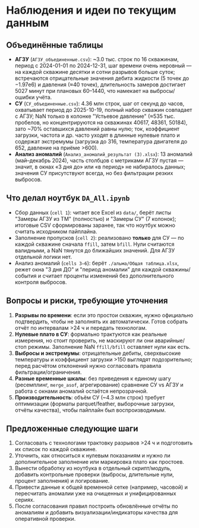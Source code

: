 # Наблюдения и идеи по текущим данным

## Объединённые таблицы
- **АГЗУ** (`АГЗУ_объединенные.csv`): ~3.0 тыс. строк по 16 скважинам, период с 2024-01-01 по 2024-12-31, шаг времени очень неровный — на каждой скважине десятки и сотни разрывов больше суток; встречаются отрицательные значения дебита жидкости (5 точек до −1.97e6) и давления (≈40 точек), длительность замеров достигает 5027 минут при плановых 60–1440, что намекает на выбросы/ошибки учёта.
- **СУ** (`СУ_объединенные.csv`): 4.36 млн строк, шаг от секунд до часов, охватывает период до 2025-10-19, полный набор скважин совпадает с АГЗУ; NaN только в колонке "Устьевое давление" (≈535 тыс. пробелов, но концентрируются на скважинах 40617, 48361, 50184), зато ~70% оставшихся давлений равны нулю; ток, коэффициент загрузки, частота и др. часто уходят в длинные нулевые плато и содержат экстремумы (загрузка до 316, температура двигателя до 652, давление на приёме >600).
- **Анализ аномалий** (`Анализ_аномалий_результат (3).xlsx`): 13 аномалий (май–декабрь 2024), часть столбцов с метриками АГЗУ пустая — значит, в окнах «3 дня до» или «в период» не набиралось данных; значения СУ присутствуют всегда, но без фильтрации резких выбросов.

## Что делал ноутбук `DA_All.ipynb`
- Сбор данных (`cell 1`): читает все Excel из `data/`, берёт листы "Замеры АГЗУ из ТМ" (полностью) и "Замеры СУ" (7 колонок); итоговые CSV сформированы заранее, так что ноутбук можно считать исходником пайплайна.
- Заполнение пропусков (`cell 2`): реализовано **только** для СУ — по каждой скважине сначала `ffill`, затем `bfill`. Нули считаются валидными, а NaN тянутся до ближайших значений. Для АГЗУ отдельной логики нет.
- Анализ аномалий (`cells 3–6`): берёт `./альма/Общая таблица.xlsx`, режет окна "3 дня ДО" и "период аномалии" для каждой скважины/события и считает проценты изменений без дополнительного контроля выбросов.

## Вопросы и риски, требующие уточнения
1. **Разрывы по времени**: если это простои скважин, нужно официально подтвердить, чтобы не заполнять их автоматически. Готов собрать отчёт по интервалам >24 ч и передать технологам.
2. **Нулевые плато в СУ**: формально трактуются как реальные измерения, но стоит проверить, не маскируют ли они аварийные/стоп режимы. Заполнение NaN `ffill/bfill` оставляет нули как есть.
3. **Выбросы и экстремумы**: отрицательные дебиты, сверхвысокие температуры и коэффициент загрузки >150 выглядят подозрительно; перед расчётом отклонений нужно согласовать правила фильтрации/ограничения.
4. **Разные временные шкалы**: без приведения к единому шагу (ресемплинг, `merge_asof`, агрегирование) сравнение СУ vs АГЗУ и работа с окнами аномалий остаётся непрозрачной.
5. **Производительность**: объём СУ (~4.3 млн строк) требует оптимизации (форматы parquet/feather, выборочные загрузки, отчёты качества), чтобы пайплайн был воспроизводимым.

## Предложенные следующие шаги
1. Согласовать с технологами трактовку разрывов >24 ч и подготовить их список по каждой скважине.
2. Уточнить, как относиться к нулевым показаниям и нужно ли дополнительное заполнение или маркировка плато как простоев.
3. Вынести обработку из ноутбука в отдельный скрипт/модуль, добавить контрольные проверки (выбросы, длительные нули, процент заполнения) и логирование.
4. Привести данные к общей временной сетке (например, часовой) и пересчитать аномалии уже на очищенных и унифицированных сериях.
5. После согласования правил построить обновлённые отчёты по аномалиям и добавить визуализации/индикаторы качества для оперативной проверки.
